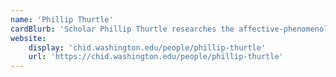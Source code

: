 ```yaml
---
name: 'Phillip Thurtle'
cardBlurb: 'Scholar Phillip Thurtle researches the affective-phenomenological domains of media, the role of information processing technologies in biomedical research, and theories of novelty in the life sciences. His most recent work Biology in the Grid: Graphic Design and the Envisioning of Life (University of Minnesota Press, 2018) analyzes the cellular spaces of transformation in evolutionary and developmental biology research and the cultural spaces of transformation in popular culture.'
website:
    display: 'chid.washington.edu/people/phillip-thurtle'
    url: 'https://chid.washington.edu/people/phillip-thurtle'
---
```


